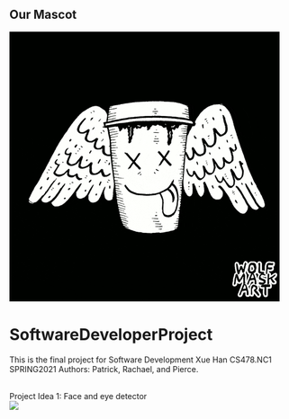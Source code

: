 ## Our Mascot<br />
![](coffee.gif)<br />
# SoftwareDeveloperProject
This is the final project for Software Development Xue Han CS478.NC1 SPRING2021 
Authors: Patrick, Rachael, and Pierce.<br /><br />

Project Idea 1: Face and eye detector <br />
![](./face_detector/face_eye_detector.gif)

